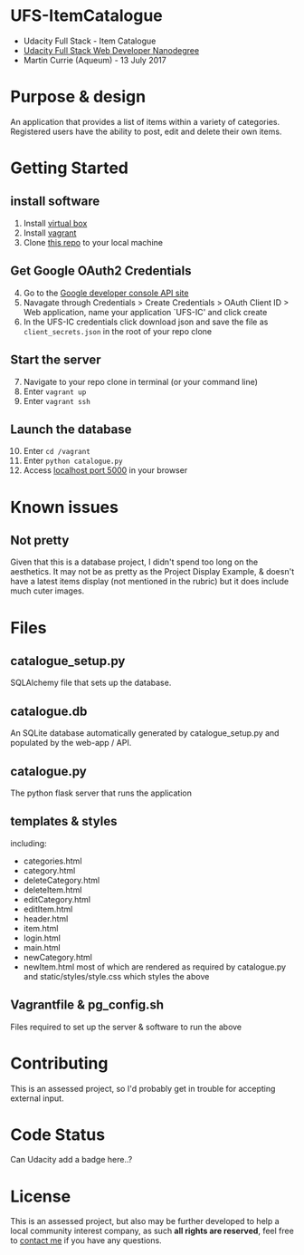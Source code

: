 # UFS-ItemCatalogue
- Udacity Full Stack - Item Catalogue
- [Udacity Full Stack Web Developer Nanodegree](
https://www.udacity.com/course/full-stack-web-developer-nanodegree--nd004)
- Martin Currie (Aqueum) - 13 July 2017

# Purpose & design
An application that provides a list of items within a variety of categories. 
Registered users have the ability to post, edit and delete their own items.

# Getting Started
## install software
1. Install [virtual box](https://www.virtualbox.org/)
2. Install [vagrant](https://www.vagrantup.com/downloads.html)
3. Clone [this repo](https://github.com/Aqueum/UFS-ItemCatalogue) to your local machine
## Get Google OAuth2 Credentials
4. Go to the [Google developer console API site](https://console.developers.google.com/apis)
5. Navagate through Credentials > Create Credentials > OAuth Client ID > Web application, name your application `UFS-IC' and click create
6. In the UFS-IC credentials click download json and save the file as `client_secrets.json` in the root of your repo clone
## Start the server
7. Navigate to your repo clone in terminal (or your command line)
8. Enter `vagrant up`
9. Enter `vagrant ssh`
## Launch the database
10. Enter `cd /vagrant`
11. Enter `python catalogue.py`
12. Access [localhost port 5000](http://localhost:5000) in your browser

# Known issues
## Not pretty
Given that this is a database project, I didn't spend too long on the aesthetics.  It may not be as pretty as the Project Display Example, & doesn't have a latest items display (not mentioned in the rubric) but it does include much cuter images.

# Files
## catalogue_setup.py
SQLAlchemy file that sets up the database.

## catalogue.db
An SQLite database automatically generated by catalogue_setup.py
and populated by the web-app / API.

## catalogue.py
The python flask server that runs the application

## templates & styles
including:
- categories.html
- category.html
- deleteCategory.html
- deleteItem.html
- editCategory.html
- editItem.html
- header.html
- item.html
- login.html
- main.html
- newCategory.html
- newItem.html
most of which are rendered as required by catalogue.py
and static/styles/style.css which styles the above

## Vagrantfile & pg_config.sh
Files required to set up the server & software to run the above

# Contributing
This is an assessed project, so I'd probably get in trouble for accepting external input.

# Code Status
Can Udacity add a badge here..?

# License
This is an assessed project, but also may be further developed to help a local community interest company,
as such **all rights are reserved**, feel free to [contact me](http://www.aqueum.com/contact/)
if you have any questions.